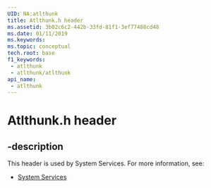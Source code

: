 ```yaml
---
UID: NA:atlthunk
title: Atlthunk.h header
ms.assetid: 3b02c6c2-442b-33fd-81f1-3ef77488cd48
ms.date: 01/11/2019
ms.keywords: 
ms.topic: conceptual
tech.root: base
f1_keywords:
 - atlthunk
 - atlthunk/atlthunk
api_name:
 - atlthunk
---
```


# Atlthunk.h header


## -description

This header is used by System Services. For more information, see:

- [System Services](../_base/index.md)

